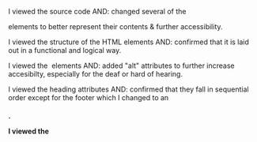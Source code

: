 I viewed the source code AND:
changed several of the <div> elements to better represent their contents & further accessibility. 

I viewed the structure of the HTML elements AND:
confirmed that it is laid out in a functional and logical way.

I viewed the <img> elements AND:
added "alt" attributes to further increase accesibilty, especially for the deaf or hard of hearing.

I viewed the heading attributes AND:
confirmed that they fall in sequential order except for the footer which I changed to an <h4>.

I viewed the <title> element AND:
Changed it to better represent the websites purpose.

Aside from these main goals I:

consolidated several CSS class style declarations, reducing duplicate code in my stylesheet. 

took out several spaces which were causing some <p> elements to appear on 3 lines.

added the proper class to the "search engine optimization" section in order to fix the link in the nav bar.

changed some class names to better represent the sections and content they were assigned to.

rearranged the CSS delcarations into a more logical order and provided notes for context.

added this handy README.md to explain what I have changed.




Link:
https://william-hunt88.github.io/challenge-1-William.Hunt/#social-media-marketing




